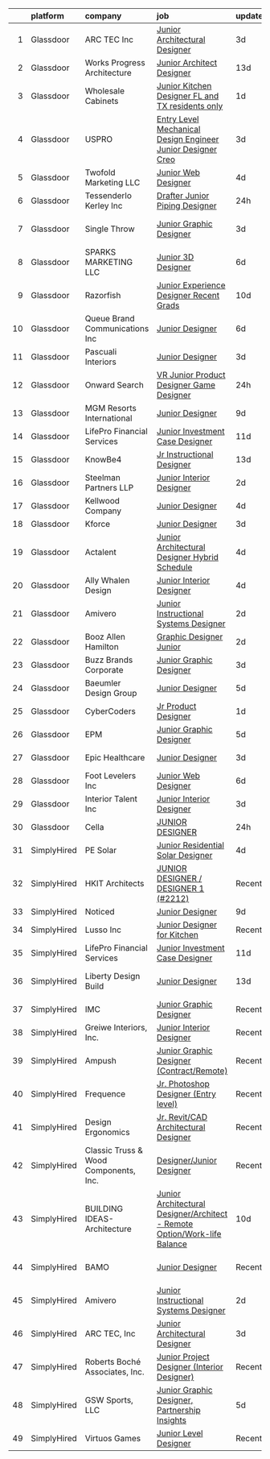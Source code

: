 

|    | platform    | company                               | job                                                                                                                                                                                                                                                                                                                                                                                                                                                                                                                                                                                                                                                                                                                                                                                                                                                                                                                                                                                                                                                                                                                                                                                                                                                                                                                                                                                                                                            | update_time   | location           |
|---:|:------------|:--------------------------------------|:-----------------------------------------------------------------------------------------------------------------------------------------------------------------------------------------------------------------------------------------------------------------------------------------------------------------------------------------------------------------------------------------------------------------------------------------------------------------------------------------------------------------------------------------------------------------------------------------------------------------------------------------------------------------------------------------------------------------------------------------------------------------------------------------------------------------------------------------------------------------------------------------------------------------------------------------------------------------------------------------------------------------------------------------------------------------------------------------------------------------------------------------------------------------------------------------------------------------------------------------------------------------------------------------------------------------------------------------------------------------------------------------------------------------------------------------------|:--------------|:-------------------|
|  1 | Glassdoor   | ARC TEC  Inc                          | [Junior Architectural Designer](https://www.glassdoor.com/partner/jobListing.htm?pos=101&ao=1110586&s=58&guid=00000182e874e313b2da3664855bbdb8&src=GD_JOB_AD&t=SR&vt=w&ea=1&cs=1_1918c409&cb=1661757350992&jobListingId=1008094250347&cpc=88BA482E144BE5C8&jrtk=3-0-1gbk79oplkbmu801-1gbk79oq6i9j3800-057b9ef726cdf355--6NYlbfkN0ATuzukLZvOA7Cxi5gGVTPK8s05ijijAIGQnHXs5Od0Xxlz_9ucv3NNMmMCiVCRnamLwynqCI_gH0TeJNJ8dPDCE9JBqDAqH1bTDht-y13r2k6KK0hLrrYz-6H1kzOAYAPZ2LpBMGePNcYe-OxGoZbJ3nZcV01QIzIJzMuse7ZZpjxaUZXBATd76pcjJNWgO1vSDt8ueIeB0Iv0WlEqgbFR2T-cmTKGaQyHt-FPMmL0rC4qRJZr1ONwEScMdGJkyof4csaqDf7mQQUWgV9Aq7TCb89QtpEMS3jBw3jNRODbZVQSupxCAhC1RAEZ33EEb4FnhUjO-0HLwT1hS78Eiw5mBGlZQMiBA_Oq5Y5I747v35wAmKvu6TxPyFMDlp-z59IRhcOkGz6K8yKHSxY_tnNWl3I8wmAhcPVR_MsQpg6yqJBidCST6rwTFXIpGCR2Fs0GRwvuS1yvsdn4z2bLUNnJsZPXxRNlGHYZGNnQSPD1-I87KTIQCB5jOdizekumGZhfCrZkvqaLTw%3D%3D)                                                                                                                                                                                                                                                                                                                                                                                                                                                                                                                                                           | 3d            | San Jose, CA       |
|  2 | Glassdoor   | Works Progress Architecture           | [Junior Architect   Designer](https://www.glassdoor.com/partner/jobListing.htm?pos=103&ao=1110586&s=58&guid=00000182e874e313b2da3664855bbdb8&src=GD_JOB_AD&t=SR&vt=w&ea=1&cs=1_89c541f4&cb=1661757350993&jobListingId=1008072185709&cpc=009A9C8147DF705D&jrtk=3-0-1gbk79oplkbmu801-1gbk79oq6i9j3800-c0f33e552adef1e8--6NYlbfkN0DdNONLqhA8z6QrX6vw37qu8cGScUjPKwqVQr3YAsb4-5m6SkYfcfunnDSGk2g6ZtDGkl0m_CZhvF9FGgqK_IbPKQ90p7cZj25-9y-0Ir2WBluJFxUVN74wQiykRl5-sBfkpSLzU6ltACh1Cx9PRN8iv0B0hWJMyVs0qfyKM6L0nhVbL8zZyuhMBaQX08eeLcFpfHqZmvB-SAf9Tws3PEYufc0IQqejCT4CV3gaYAM_I5sqjGv7EXnUEbdUuEY6DbcACUpD1_bB4_Z6vv-WRtIgdRJ8LgUBC1IjgYHeRPjusy6ppWviVteHz3U5QS8Cl-bnHiDBTThieBUDbCxY1XFKIbEM6G0oNDzxvNWtXAc7Ppw3Qs5zTHCoSy8PZNV6AB9bwEU0B7SsE0C8X1E2R5KL2keAYoCLpj2_wCwWWTie2OWm-CtWGX1qV4nsxjxTk8fFtrjlx1rv8ridJbUAwjKX2cWPKY3YG-LRlbet4_hjxtIYDCqre4GIWUhWeG9MO6Y6e_zUwQc2aQ%3D%3D)                                                                                                                                                                                                                                                                                                                                                                                                                                                                                                                                                             | 13d           | Los Angeles, CA    |
|  3 | Glassdoor   | Wholesale Cabinets                    | [Junior Kitchen Designer   FL and TX residents only](https://www.glassdoor.com/partner/jobListing.htm?pos=108&ao=1110586&s=58&guid=00000182e874e313b2da3664855bbdb8&src=GD_JOB_AD&t=SR&vt=w&ea=1&cs=1_69ffe54d&cb=1661757350993&jobListingId=1008098268193&cpc=2C031D2D3FF29DE7&jrtk=3-0-1gbk79oplkbmu801-1gbk79oq6i9j3800-f3fd95e2d0fa8d1c--6NYlbfkN0BlfbrJSa3PHbvhjyyeFfDNoZtTpcLzI_2-SDNU7B3WsGWIYDmyktT4bk3iCG4V_I4NSMt6RktoGBD42Vee2kHPTUwIdLEBkku222GgmCSbmWZsv0P5GArL2zHJynDTdLcdeNouMZgwEqPNoplWHHLppId7MgI_Mft5OHOXfBW-BWToCueP3bzQ6BGomKlampQCUhfSe2abeDgri-O85g_xdhAneZpiFykDenwAN56NqCaYsKD7aGt4210mBIfsiqDTr2oiRYyIxFuzOq7TNewQTACKMDq0ruxo8WoqrY846cgcT8VZD_DWLLDaCTmdSzogo_6zYX9s9RSxubQ-cGWeoX3-aF4kcajoOZGrquwDCBT1yEG7MCltFP7EnCz6wLOWsSMjt7QyuKLGg1DSAeRijbKzEy8_Gp-J4jPee53_ve40u2KIG-sxLWwMbY4W5DE5M_P4OFjIMxTKKmCe_zqeNSdBJ3lgGLLvuWnCrjG_GkOAnaSn44WN3UuFOKyKt2UmYOQVj5U_Kg%3D%3D)                                                                                                                                                                                                                                                                                                                                                                                                                                                                                                                                      | 1d            | Remote             |
|  4 | Glassdoor   | USPRO                                 | [Entry Level Mechanical Design Engineer Junior Designer  Creo ](https://www.glassdoor.com/partner/jobListing.htm?pos=116&ao=1110586&s=58&guid=00000182e874e313b2da3664855bbdb8&src=GD_JOB_AD&t=SR&vt=w&ea=1&cs=1_0a18b81f&cb=1661757350994&jobListingId=1008094854998&cpc=723ADC3DFE402989&jrtk=3-0-1gbk79oplkbmu801-1gbk79oq6i9j3800-8309132feb7f28b4--6NYlbfkN0BRn4zFEnrE7Hgq_DYkZ6ukOxkKFK2hKx5vcgIJkJGtHqn-_lZAUF8xZLvQ0FswlpgDBcr4pAeceV8rQtFTdXx3FoslhKpkhqQdailWpiYSOWTn76GFyo9UJtDI1Ncu4n-timKgx-_3nKHfw-FKMvw0kY1gN_xKWMjABPrvyOKpKZfVVYuXbbJF6cqh0NLcqengF8IQfgjzVaM-0wsEQTAxcG9Up69o85qypgYynMWYKMfVXEH-CZ9PS_dFBfpX9EVbt4Y6suFHm8WbWrg-ZUsZY2WehxNc83xfVrvaY17STP5RZaZRZW0I9xE79rkjm_8zaSNmp_KOzZNV_yUy1CByEki9EY5F-cSCq3kcAUtMBAav-LlN-OZ9ZUTrAQ6WtN9HX7Z9m9ZyYLKvXFPrSlrXGpjy6LTQpfqxcQ2tuf9dES-vQv3t1rQ_9a9OUbEfa7yDP4s7j-ZyElOXpJ4y7qvuqROo6JIOReARIQq2AXrqjB2FLE8Ni9opj5YWPh8qIUY%3D)                                                                                                                                                                                                                                                                                                                                                                                                                                                                                                                                         | 3d            | South Windsor, CT  |
|  5 | Glassdoor   | Twofold Marketing  LLC                | [Junior Web Designer](https://www.glassdoor.com/partner/jobListing.htm?pos=102&ao=1110586&s=58&guid=00000182e874e313b2da3664855bbdb8&src=GD_JOB_AD&t=SR&vt=w&ea=1&cs=1_aaa41ed1&cb=1661757350992&jobListingId=1008091753458&cpc=3794EC2BC9A3BB0B&jrtk=3-0-1gbk79oplkbmu801-1gbk79oq6i9j3800-58422760c46ceeb9--6NYlbfkN0DfhRLDY5E7BVY3xhBTAobuSaZ3WR2SqAJ-w4NHeQGDZ5tebBT8WaHsZR7Kr4uIKxxZERu5f8iMCNOo5Yj8IPIApAfwkj7Sn0Eh75zsWredJFI4ngyNuQOqWQS3pNHu2vFsqiOZahwQ_rLZmxTfgg25m-YwmVNkaBBuHFVVeKiRin7onCKCRElssBaD4iqC8D9LlArQGJgObStd25KijuLG3d5sZw5djofuLjDsk53ZrcGfcoylZIubjWk1qS_-jg3UZO02PR5ZaZoZmLCYJvWeoX9zEKhxN7VtPjksBRdK_Cddv-8IwpD3OZFg3sqftRg805thOtGaWGFUHd9vjf-WKo3gaJ3yyF-xSL4HvRHTdPlGNX5ovjgEV9rGx54RMT7DIWL-dqFXAIi9xSip-PPkgiYBFA0BOTM_AU_YZGO-7HlNcEPJUi2v2Hn_y4UxrrPYsSBnfmRlRbfr77cj9Pu3gc1EJKK7eiOFPNPCMmmyScYMywzQF4kf0484Gtay0Ic%3D)                                                                                                                                                                                                                                                                                                                                                                                                                                                                                                                                                                                   | 4d            | Villa Rica, GA     |
|  6 | Glassdoor   | Tessenderlo Kerley  Inc               | [Drafter Junior Piping Designer](https://www.glassdoor.com/partner/jobListing.htm?pos=126&ao=1136043&s=58&guid=00000182e874e313b2da3664855bbdb8&src=GD_JOB_AD&t=SR&vt=w&cs=1_117bc9aa&cb=1661757350995&jobListingId=1008100203269&jrtk=3-0-1gbk79oplkbmu801-1gbk79oq6i9j3800-88eb89a162c44c27-)                                                                                                                                                                                                                                                                                                                                                                                                                                                                                                                                                                                                                                                                                                                                                                                                                                                                                                                                                                                                                                                                                                                                                | 24h           | Phoenix, AZ        |
|  7 | Glassdoor   | Single Throw                          | [Junior Graphic Designer](https://www.glassdoor.com/partner/jobListing.htm?pos=112&ao=1110586&s=58&guid=00000182e874e313b2da3664855bbdb8&src=GD_JOB_AD&t=SR&vt=w&ea=1&cs=1_26693fdf&cb=1661757350994&jobListingId=1008093906514&cpc=01657B10174A43CF&jrtk=3-0-1gbk79oplkbmu801-1gbk79oq6i9j3800-f1e6843086cf684c--6NYlbfkN0AtR68e5gWpPxoovZgA7Udo-dcymoK0NpHFMpIgh7LYz2C1XxeLzcPjsk7UA9wIg3Bv6JPGnUWupLVEP_GNWpfB0grC1q4D1TLyKBQCh56e5gE8lcT68q2yEjIiZxRa0lI9tKQ9_RuaMoUbr-yvXJFevFSXzzb75qbXcB9GRVNCKcdMPm1VnIqSABOLmevdCLshf36_ENR5PcXJEYlItCYKzCTJ6Gbr-nFCUU-NQ9CaEhS3O34EmY4QSJ87Ihl0QsZjUBJDLY-uHfuy8Jq6Ij9u7inP5WI2dZYBOWZrTbp3a_ZTIyh5p0_0YNDeAgBGmdd847hqFeEbFt3BxO78LlUUBUEqwQZ1N9vmLgDm5LbOH6tyeb5ZKhPuWItL1E-96M5YhsexrWvD1Bav_yc8z5o2OEg-FNK1Fx_4d_WrzhpcT0Sv_Pb_-JsyOrSODxWjUpZIqsJiuyoB5FOUEg6E6vkzzctUxgmXhpi2V8d55TBnOQPiJzU_RotwFqZ0KA2d1bk%3D)                                                                                                                                                                                                                                                                                                                                                                                                                                                                                                                                                                               | 3d            | Wall Township, NJ  |
|  8 | Glassdoor   | SPARKS MARKETING LLC                  | [Junior 3D Designer](https://www.glassdoor.com/partner/jobListing.htm?pos=125&ao=1136043&s=58&guid=00000182e874e313b2da3664855bbdb8&src=GD_JOB_AD&t=SR&vt=w&ea=1&cs=1_1dbb6c68&cb=1661757350995&jobListingId=1008086782421&jrtk=3-0-1gbk79oplkbmu801-1gbk79oq6i9j3800-d7934ef3942feb8e-)                                                                                                                                                                                                                                                                                                                                                                                                                                                                                                                                                                                                                                                                                                                                                                                                                                                                                                                                                                                                                                                                                                                                                       | 6d            | Los Angeles, CA    |
|  9 | Glassdoor   | Razorfish                             | [Junior Experience Designer    Recent Grads  ](https://www.glassdoor.com/partner/jobListing.htm?pos=128&ao=1136043&s=58&guid=00000182e874e313b2da3664855bbdb8&src=GD_JOB_AD&t=SR&vt=w&ea=1&cs=1_eecb2aa9&cb=1661757350995&jobListingId=1008080080681&jrtk=3-0-1gbk79oplkbmu801-1gbk79oq6i9j3800-d1bcc6dbb406b8eb-)                                                                                                                                                                                                                                                                                                                                                                                                                                                                                                                                                                                                                                                                                                                                                                                                                                                                                                                                                                                                                                                                                                                             | 10d           | New York, NY       |
| 10 | Glassdoor   | Queue Brand Communications Inc        | [Junior Designer](https://www.glassdoor.com/partner/jobListing.htm?pos=109&ao=1110586&s=58&guid=00000182e874e313b2da3664855bbdb8&src=GD_JOB_AD&t=SR&vt=w&ea=1&cs=1_52dd5d4a&cb=1661757350994&jobListingId=1008085805538&cpc=61B26E8FEFFA679F&jrtk=3-0-1gbk79oplkbmu801-1gbk79oq6i9j3800-67ac1d03eb912890--6NYlbfkN0DLWr0FuvwmpNY589ecXM0wpB-l41nBtAe9mv-PvJGiqVoeB48sRuu9MbDLtxU1qQip8rEB7tFYaCOqFGO25S3gAMFjOb9fLtFM1pemwqDDHPhIxOinFwbTrVuDYkfpdgNqqUDgFqsMOBtfCELcTRWyHVhCXYoSwT9n6M0xgRM2da0Qcer4g2n-5zwA1lJkqKRbQfqq_azGNsthRJ9ZASm5i_TXccjFluzX-nAfKIvhWJUs1FE4w_u2x-ZbwU-bZ6cwan05z3NC-HSIgKooZxK_kw9up6spKh9MdHlcSFtost3S4x9Pdua6M3XNZKP6WYXJYN6SUlvKeW_xsyXnlM8BQrrWskilon_9BnFhjcNV7fL4dL4GOruHQl7S-tpdxDLL_62FyMG18Rl4mfSaGEplrLtzBk4JIr-20JF-VgjL6dq1m4k87CZuBeTyAuobPY622ujPNkmxa1bzfqnG0nhmzK94bDHl2D2SO0OHIvLKrKnoOx6ob1dOchOEdpF4TwQ5I7pvwYjHoA%3D%3D)                                                                                                                                                                                                                                                                                                                                                                                                                                                                                                                                                                         | 6d            | Chicago, IL        |
| 11 | Glassdoor   | Pascuali Interiors                    | [Junior Designer](https://www.glassdoor.com/partner/jobListing.htm?pos=105&ao=1110586&s=58&guid=00000182e874e313b2da3664855bbdb8&src=GD_JOB_AD&t=SR&vt=w&ea=1&cs=1_012a2a51&cb=1661757350993&jobListingId=1008093751792&cpc=BCC169F53084E245&jrtk=3-0-1gbk79oplkbmu801-1gbk79oq6i9j3800-0b1b030b10c0aa56--6NYlbfkN0DzaDHVbxJ-LJZej0v9fk4K-FwNocoxjQ_zxp68kPBvcnDJ4c9ythlAMIilsGNi5wwn-LoRb4UEfgtGq3ZvB1Zg0pITTFyGPhriIrC2o3U87FUzBwYA0ldSfmyJzui37aymF4LjivGdvfu__L_3KTm697mo-ROHiiibsTSMDP02PNUNbTpvO5_or2O_806KvRsaimr9Rv--ATOEvAnscGbtfUWcCn7WLwhwv_ABGXoTNwbCR2bawzEoHFS8dmQHBrZltiblVVXdOb5udCvJMujMOz-5NStdEkDnxoHXV1UQqzUIZrxX75fcjAcdbRr2z_J0PbOIpEMKueh3ms1qSUKu5Q1Yw-LB1hPg6eLz7CV9wF9iVCc2V3mALZMvWRAKN1oT9JZM2IS0KiyciT4UprgL6-UgKjOW4rpLAYB9ZBTURJGTkJGMOC-tG8j4jgpdxhcAZK2hNOC49padT6gDxPFccjR08tswZhmaA1Co84rrKo35NYK9eKlYJIyD_aHUg_o%3D)                                                                                                                                                                                                                                                                                                                                                                                                                                                                                                                                                                                       | 3d            | Boca Raton, FL     |
| 12 | Glassdoor   | Onward Search                         | [VR Junior Product Designer   Game Designer](https://www.glassdoor.com/partner/jobListing.htm?pos=114&ao=1110586&s=58&guid=00000182e874e313b2da3664855bbdb8&src=GD_JOB_AD&t=SR&vt=w&cs=1_fd29a546&cb=1661757350994&jobListingId=1008099053226&cpc=723ADC3DFE402989&jrtk=3-0-1gbk79oplkbmu801-1gbk79oq6i9j3800-07bbdb308ea4cc37--6NYlbfkN0B7YoEZZ2QAGDyEGGmBPAUWSHc1Mt3sMCn9FehKcWA3w0f8WX1n9N967XqX1pCIHHLFdmzbhUsIqV71s7ELi4968vvXF1tNBLroB6uxZKxOmwhjWdxb5OGPft9Hp_QzX1Za0pDBa7zXeAU8-B_2iBrng0C8MzgiMDMQd45vBq0TCqtUtxuw3Dszn4mlevINghW9oJjj3PrA0i-sRVYcWmZMK6NmZvwy_ymPdlmjNb3ZpngU93S5yWQn-bkL8Q0Qzj2TSESnQ_IvHDMK4EXfqBgV1wsnn8DtANKz6EDQbhaCHjOy335XNCNlFht4XrQdz43SRTjr93p0Pv8Hnzah-F8oGoVO9KafTiy6Ozm1s-RI2sT6KfUJFDLMmQ10wdMHUG791jlH7uwbmW7ZpbWWWJD2aD8Zo_jJn7Rm3_gcU4PGfVpjQeDMsnO7pD1pK0ZsDGJowRhi7T9ZXqjPDabeU1A_ASMrTNRKijgJv3zJdnsAcntaYM6MaoEfoVoXybhXoGs5uzNBeAp2Zt-To6Y4mL0ud0JxX93BwvueJJnksGS-nLZ8rNknZAuBQGBj2FOUY5vcOUY7qXL6YA-Q-9RcHCsqs9oP5yaQ_z1Jn7_4oX8fcytz40QKJEpuLFZtPp_pAqUnuzi6iqsflM7_I7AL8R0y8UoDOBBIuP_3T8-mTL64aNQ88nhtgiIkIt0u6OdldoVOPn_cwHI4BdfemI-g3SfRBXz-IVnmiKwfq_FOG0_rkLweL4ne8IaNdSSp9h73-MTHyAWO1bAfxsmpm6u6OyaoGZkUBku_uO3ZLkytmGChqDltFlYpQsssSUGpiYWBDFbtblQOy2qz29bnf4lEu4TqypGpcuSftC6qrltWm8c11I96H17NqIYUys0atj8_4P1RdbEwig5Jow-uLgncOZkynzz57205RURQ1EuSEH_Rbtr4dCSjz57JdgzsEiKsznBXWmsjEeGntxEZ6gO_AhtvWtu2C8VLesxXHEtJcysNQ2oAnG65w1MlwI1crqYufQpRHl8fpsZFTAr_L5oYWZl30FG8u1hYG5A%3D) | 24h           | Seattle, WA        |
| 13 | Glassdoor   | MGM Resorts International             | [Junior Designer](https://www.glassdoor.com/partner/jobListing.htm?pos=127&ao=1136043&s=58&guid=00000182e874e313b2da3664855bbdb8&src=GD_JOB_AD&t=SR&vt=w&cs=1_5d07f83c&cb=1661757350995&jobListingId=1008081888180&jrtk=3-0-1gbk79oplkbmu801-1gbk79oq6i9j3800-b41a2001a0a33c09-)                                                                                                                                                                                                                                                                                                                                                                                                                                                                                                                                                                                                                                                                                                                                                                                                                                                                                                                                                                                                                                                                                                                                                               | 9d            | Nevada             |
| 14 | Glassdoor   | LifePro Financial Services            | [Junior Investment Case Designer](https://www.glassdoor.com/partner/jobListing.htm?pos=106&ao=1110586&s=58&guid=00000182e874e313b2da3664855bbdb8&src=GD_JOB_AD&t=SR&vt=w&ea=1&cs=1_d60c4692&cb=1661757350993&jobListingId=1008076685751&cpc=B576E40E3A51D23B&jrtk=3-0-1gbk79oplkbmu801-1gbk79oq6i9j3800-727924652b8fd072--6NYlbfkN0Dx3r3E47sSe5bB3PIy1uzBZvlB7xy2NhfhZMlxQTsxrB8uLyVvmRNwPFYWTBk5FF4WHpjSI-NS59NfzYTDH3ELqzy0YBYVITRUNzKTFbHION4ITYKG9rBmi_5My5BAlMFmVsFVG6HhY3-dQPDDge115hsRmcuXBqmcB7o5MCtFRikzv6LELP-ChSq3VddlmTh-mZe2tmDYz4NJXNDILEcefjdtUbh0b0nIKg9OMvGq098fNYfDtFXHJhOx1bLxMGNxjwOk9vjXWa_N5ac_yXRW7iPyiqhWU8RWfQkvgJLkG31AJySoTD5EqDpVXYQE6SNFtCItkTkWN_QHCPQ4pn1wzVu6sjJX6Lj1R7SeIGX-6lTBJNdBjiagPpvWQ7DFuw_jZvGgEk2zEAa5d3vplT1RHDCjX7iRq5F-5DXjNiG3F6L6nT4g3e0-Mmkc277lUjFBuxhvsr0y9y9XgWjaQJrvr3qQxktdwpcwnxNCXXD9LaKeMkuOKnsZPgmThvW1iypdJ2ALKdV5DSEB5vlmiwn8)                                                                                                                                                                                                                                                                                                                                                                                                                                                                                                                                                     | 11d           | San Diego, CA      |
| 15 | Glassdoor   | KnowBe4                               | [Jr  Instructional Designer](https://www.glassdoor.com/partner/jobListing.htm?pos=113&ao=1110586&s=58&guid=00000182e874e313b2da3664855bbdb8&src=GD_JOB_AD&t=SR&vt=w&ea=1&cs=1_c785a276&cb=1661757350994&jobListingId=1008072445544&cpc=59DEFF8D475298C3&jrtk=3-0-1gbk79oplkbmu801-1gbk79oq6i9j3800-59aa386d6322adbe--6NYlbfkN0DPm4I9MkjdSzUG1vEgTYKRuBE79tMlMfbBb6LmnntQVqNNuK1HfVJ15WGBZyO7Ev4oqnGVz0T2DMkvcaEykUpvuE5lqZyi8Z7oROsxNYxgpW_GC_gfVEyUGsXiPXpQuwNtqMAkY98adxR3TfG83M3Jf6h8GxwR5FCpn7_vVHf5jUtYBcPMsi6QBbyiZ1cufQ11rZNpKSrHdK_e-6JjU3xkPbrkfx9AutFrL-1dGT142dt6Vex-JP_f2iGx4LTHobyqWektMJ561XA1O8cRuO4dok4xQwZUgEdExeqO77JNVIIZ5tRR1x9FodTVXMxzIBgPYdhqdYH7ijM-LpMECQWAkOOUDI1s8yqJdLvRAOZI2VpI_DS7JjSyIPw7LCLuZVVG25kWBDFP9hbyAPW53wrUZIRQxlRDHbWkvbz7NFh16Rqd_sFnGlZLxYzGZY-LpiX9GoluwGqUIQ%3D%3D)                                                                                                                                                                                                                                                                                                                                                                                                                                                                                                                                                                                                                              | 13d           | Clearwater, FL     |
| 16 | Glassdoor   | Steelman Partners LLP                 | [Junior Interior Designer](https://www.glassdoor.com/partner/jobListing.htm?pos=120&ao=1110586&s=58&guid=00000182e874e313b2da3664855bbdb8&src=GD_JOB_AD&t=SR&vt=w&ea=1&cs=1_79155776&cb=1661757350995&jobListingId=1008097599182&cpc=47CFDC01B3F81FAC&jrtk=3-0-1gbk79oplkbmu801-1gbk79oq6i9j3800-81c048e17e95917c--6NYlbfkN0D0ff9e8Lfwlpl5zGbQmpn59AL71QmFd7VKOAnfyjZzp5sdngV8WPgYe0dov1m7Y2n6ENyDObNOwhKNfd7rXcdpfbE9GTdDpdt64x2Ho9CCkPzyOazyksdAeYNecdw0O4tv9S8ZJzhg9Oeq2Km-oDKFHaWUBhv6seCCv4hQQyLKrkjd2qPautQyWMEU5htKYdnY_B2a_IMXGXzj6TqLh51W7z_5X6zUFTZlyuqFMaHIaltWYgvlT2xQaRy9sALXYRnX45B5bCHTCX7grbkMHPCyWISY9Tv5BZzkEMRQlCWZ2AWI3GUb1tduOUu__VAqpBKIkV77oW7QNIkrsHrzogeRqwQT6xTF2jbqebkDoGEDBgNHTblStP7tFFt_wVJ1wsZdhDFKSujOEl86JJaP68ufxyY0awoUnNLX-6SCcH6LwWCAFmcT5QhdHTVJoxkKgf63coiGSDtsh6wL-7_STcvnRJaEcScD_67XHqosEZzHOg%3D%3D)                                                                                                                                                                                                                                                                                                                                                                                                                                                                                                                                                                                                | 2d            | Las Vegas, NV      |
| 17 | Glassdoor   | Kellwood Company                      | [Junior Designer](https://www.glassdoor.com/partner/jobListing.htm?pos=129&ao=1136043&s=58&guid=00000182e874e313b2da3664855bbdb8&src=GD_JOB_AD&t=SR&vt=w&ea=1&cs=1_46e65de4&cb=1661757350995&jobListingId=1008091652609&jrtk=3-0-1gbk79oplkbmu801-1gbk79oq6i9j3800-99d4ab55030d7825-)                                                                                                                                                                                                                                                                                                                                                                                                                                                                                                                                                                                                                                                                                                                                                                                                                                                                                                                                                                                                                                                                                                                                                          | 4d            | La Puente, CA      |
| 18 | Glassdoor   | Kforce                                | [Junior Designer](https://www.glassdoor.com/partner/jobListing.htm?pos=115&ao=1110586&s=58&guid=00000182e874e313b2da3664855bbdb8&src=GD_JOB_AD&t=SR&vt=w&cs=1_bfde6453&cb=1661757350994&jobListingId=1008094267894&cpc=8795CF9063CD573D&jrtk=3-0-1gbk79oplkbmu801-1gbk79oq6i9j3800-817b2b742e64e586--6NYlbfkN0C5IatSLh_Ak1q39eQQoPIxD737RW9NeiYGvIRXkrLjEBkC4LI6KweFWWPiS1PvvlxUGdptNRpw1mKcG6uwONvCySWnoOePvZjv-5UDHtES02hrrnV6BclfjQyml_vWbILDvjFYcbpWqzkbxJHd24OcR_-727oMjFKmKdl_pqhcqSuWcJNuf0gwHVrYsMH4HSf8tRmes4YPd_ygs1g3qZTztBNIwTOxF3D-43hswTeoWONiNsqL6Qq8E8P9mKY5ey_ktnhxFTIJsj3EZWkf0cGo6gi4uJauCxTD7zUH2X5-T2GxoHnPtk7vgVtqiHFihXomqriohwu9UXSbQSOv59yLKPTiJHHhxwxYl2ywUPdpkZLsqn8AgDxDD2_DsKJpMp8CxFSnBIw_jqHWqZJLErKwyBiit1xELJ-TmM34R3e8HBUiddm4Ulp3WOXJeEVoLEzVmFnHvTT32bl0-o7aiTnR2GHptc6TUJ55szWQgcFbxmTkD32cfZEUMUDnUL3ii8xc8qZ5x-KLyOQ-3gYKhyBe3-5uKDUawIDcSGk7DpJ5dx8IbI_7xZzoejD5iUmH9-UV2m7GQynne2HfKY6EToN6fG_-1H8lwlY%3D)                                                                                                                                                                                                                                                                                                                                                                                                                                                                                            | 3d            | Draper, UT         |
| 19 | Glassdoor   | Actalent                              | [Junior Architectural Designer Hybrid Schedule](https://www.glassdoor.com/partner/jobListing.htm?pos=117&ao=1110586&s=58&guid=00000182e874e313b2da3664855bbdb8&src=GD_JOB_AD&t=SR&vt=w&ea=1&cs=1_4846c2a7&cb=1661757350995&jobListingId=1008092199805&cpc=FB7E4A1762AE5BEC&jrtk=3-0-1gbk79oplkbmu801-1gbk79oq6i9j3800-c7e533ec618061a2--6NYlbfkN0ChYVx_I3yfZ_JDY3EFoivtqvi_stwnZ_kRt8Dowt_l_d1ydueao4NE-oUleRJ4yhivP1bJ6X-_hrFfDij23G6Kedu6bYS259fpWRSOD8Heq0NTpia_9G8wL2KQyWrCEZPjgnzh2IQ_s8OR6LN4GNp_DdqEm65YDcOj4B2LnFFO5IVANQi4uESTSSDiduCjLXXeNmOEKdwUka8ubRyYYsxVbpbZGmQO8p8APoauGUKe2wuTbcRyOzFq_Myhmwyo8Q1Tbilv-D4Do9ejg4lqwtc02wm8cXGLzm05h2MeIwGxnRYjNptGzlegoUJlNLUF99tS3ODsvc7bm1XXOeISDZLtcMEKRsdLzwZJcMXf9HLKmQHxebrB8MpoVS5-Q0xZ6XRSAq4qwKGCBVv_wRkvw58zPdENnW0U1LO7T_t-GwjbkYpwX01_l8Tb4ttz2hotDkgJjBaMKUndKbluH3pZQ4kKAOB2SwlU-SV-CkmCwanM9rM_lSp1G1u5I4LBvOijLpn6N-xK_FdV0T8AePNoFzRpRz6EL8MLTWcVKvFOQvUQPi_3unMAvb6D6_Woh1VYzzZW5I-JGOyzQTdK6ysEHFBCmbekDIZq3_8oLDkhDR9k7pZHgPWlXEz8Cus1BSGlaMK4Bq4Pl-AzXDRz63oXA3XCMVBKvYpVFGaxlYd71cSeM_qy7PyTjDwKbxK8cPKw9gSxxueYM86x0tKjMcaZi9iss8VAGc1vSjoM13vA7lv846gpab37srqw_-rEt-nOH9kT8sFotdSGt1jcKNmPCIMz-esixVCmGY8L0S-mx_OAK9EFZ-uTiygDIpBIpsgusMDZ_ivEEJkUufnOqK4PAdaPdzEzu6DFSiHt1XwAfjUX8o1Hc_qLfAAQheyLi8OiQntDRUwHnT7saIbIpj1exz_6coUZ2FVvC1x3C_WnGPx_d6jXXvdHS87X-KjkldmawrDxM3KyHs1Pb9OtTna7Lqmlek4u9g_tdjs%3D)                                                         | 4d            | Seattle, WA        |
| 20 | Glassdoor   | Ally Whalen Design                    | [Junior Interior Designer](https://www.glassdoor.com/partner/jobListing.htm?pos=104&ao=1110586&s=58&guid=00000182e874e313b2da3664855bbdb8&src=GD_JOB_AD&t=SR&vt=w&ea=1&cs=1_c9355fdd&cb=1661757350993&jobListingId=1008091566414&cpc=18E4F2D8CCA3E56E&jrtk=3-0-1gbk79oplkbmu801-1gbk79oq6i9j3800-c8537156eb3c3700--6NYlbfkN0DAwgduWqBP7ymGN-lTADpinz2i-23XbRAyg5ywqS-MDcD2icDSBgQYI0iN8LA8SPRAG9aC84WMx3VDSBYTuDJPoPu2zxkHUo-8ASlY7u6ke2h44nhf4oBoo5yEnqKGyNBB-f8Xh3fZTnd8bAKW89qVI2jRjhbd7DMtPLaEONyrFkLMZOwiSpKGuSCTTVeMv7f5SO-ZKpxdXt3wxA7fZIuZTP_UybRlV9EWVoVMs4bFg-7IgxqKuDC5OIwAoya_ujD4DFDmtqEalgbHjUWCGRBjkuLa-DVqrvrQAbeGmz4glcsL_aJvy9F7U4NCoaIr2VjVwAqOHVYZgb7-m2Z3GepXkFgkyeH-4t2djr7rZChltufsqUSjyBineXl1IlREFe9TIFy8lLhlN7D0grYcJOHnO0tezeC1YWFvWmqt1yg2f3V_e28CBgiY67k2gGwWwLmpN4M0dgGHxpbFXI3kQLt4B9CKSvjVUkPGI-Xv1PyWmeJ5sLoY7vnZxDylWhgxOsb706KkTJ58kQ%3D%3D)                                                                                                                                                                                                                                                                                                                                                                                                                                                                                                                                                                | 4d            | Stuart, FL         |
| 21 | Glassdoor   | Amivero                               | [Junior Instructional Systems Designer](https://www.glassdoor.com/partner/jobListing.htm?pos=123&ao=1136043&s=58&guid=00000182e874e313b2da3664855bbdb8&src=GD_JOB_AD&t=SR&vt=w&cs=1_3e4af879&cb=1661757350995&jobListingId=1008097148932&jrtk=3-0-1gbk79oplkbmu801-1gbk79oq6i9j3800-aa9339aff9f4356e-)                                                                                                                                                                                                                                                                                                                                                                                                                                                                                                                                                                                                                                                                                                                                                                                                                                                                                                                                                                                                                                                                                                                                         | 2d            | Remote             |
| 22 | Glassdoor   | Booz Allen Hamilton                   | [Graphic Designer  Junior](https://www.glassdoor.com/partner/jobListing.htm?pos=110&ao=1110586&s=58&guid=00000182e874e313b2da3664855bbdb8&src=GD_JOB_AD&t=SR&vt=w&cs=1_c8b167d9&cb=1661757350993&jobListingId=1008097391964&cpc=9DC6E4D8324653EE&jrtk=3-0-1gbk79oplkbmu801-1gbk79oq6i9j3800-16c71574a40267a0--6NYlbfkN0CaLaeO0W0aSDE10oNno4SsRl14ssiVXEJb5QYZji-zahvEu0xfL2FT9xiGXFqxhLhb3twJM7PHom58qPOiMeUwXzwUjPVK2VMZYKnrUbm3nUU7kOgJDn45XnQE6Vdtd_dVAGYTGG7HNMAZTxuBvJi8s48BdWrqDGXeta_sCok6TnHAQm3H-iHXbqFhQRk9mhOzVDEq1ixCAy0v9b-6lYTb0IedqlCWh1-mLNHrIbzZF5aqxPTVGR-ezk2PiHmu_sHBsIcJ9JrYK8nnzX0sLu-gfCK0SqG2IZ6pf21mXB3YJdu_lD2z2zBSuf0n47QmiPIQnKQrOiMTvWHDP8dFPeJO7C2uBTe-1zZj0yHZOi4e4MBa_7Jm5wo6fYMv4kAnwM2-lyMkAz_wAvRgUl1yhaV-_BgwC5Xt3IOZaV1DwJseeWga4oqutTePHpYqfBip3AZz7aZ11yp0ua2PCP2SULshAhPi2QeNIsNIJoz3wYMSU5xQNyIOwwqyni-fVsoUhqSEGlWRwpUOgqYpAINiqIo2HoexFH-0HJEUqNbqW6ALylYMQMj8kCFrnL04OkWyggs%3D)                                                                                                                                                                                                                                                                                                                                                                                                                                                                                                                   | 2d            | Maxwell AFB, AL    |
| 23 | Glassdoor   | Buzz Brands   Corporate               | [Junior Graphic Designer](https://www.glassdoor.com/partner/jobListing.htm?pos=107&ao=1110586&s=58&guid=00000182e874e313b2da3664855bbdb8&src=GD_JOB_AD&t=SR&vt=w&ea=1&cs=1_ef617eda&cb=1661757350993&jobListingId=1008094204442&cpc=64DC0C913FDBAADD&jrtk=3-0-1gbk79oplkbmu801-1gbk79oq6i9j3800-0a0f9fa8c2363d6b--6NYlbfkN0CUB8C6Zrt72U8biIQQfEaXDH37uDeO0jB_BBUgr-W5pFObMWfTIkLOX_GHDHjmbLDpmZVyvHi2EhSoilYP40dneDIfMTXmlfxMs4xyN7IfcNVy9lX1HEMhXsL0OrJ1vo3dbBHmZLnnKHe4WZ1kq4msNRaeeMxnUn53HHqHvkAt9FmIumO95seQfUO3ps8KTzJjfoSBuGhRMYTBG6cTvAHg6TmkG82TcbxFWehWJNB8-sfyt6pf1m7tcjpEIWTDZRGN7q-_nhu9Q9_dwSqgNgiZXy2BOld6YvsAVmP_HfDNG-ElBwDexFKsu4SmH2VSCByXeT_LhbWOQXDqK1UcsAiqkifeOrkrijVvyc7FB7SA3MzBRIAnNw2-dprFnquelbgeMkoAuBbPfTgPBnNqUC-yOtoDXcMvtaWL10fRtPKKKTHwWiF1C2dYYnaZcF-UbYSk0u062yoHaNf2SiH-ryX61gONcxur9rPTpOPTY0YsU3a220sNPeX2)                                                                                                                                                                                                                                                                                                                                                                                                                                                                                                                                                                                             | 3d            | Virginia Beach, VA |
| 24 | Glassdoor   | Baeumler Design Group                 | [Junior Designer](https://www.glassdoor.com/partner/jobListing.htm?pos=122&ao=1136043&s=58&guid=00000182e874e313b2da3664855bbdb8&src=GD_JOB_AD&t=SR&vt=w&ea=1&cs=1_1b42be07&cb=1661757350995&jobListingId=1008088608566&jrtk=3-0-1gbk79oplkbmu801-1gbk79oq6i9j3800-59bc0db73f563f5d-)                                                                                                                                                                                                                                                                                                                                                                                                                                                                                                                                                                                                                                                                                                                                                                                                                                                                                                                                                                                                                                                                                                                                                          | 5d            | Palm Beach, FL     |
| 25 | Glassdoor   | CyberCoders                           | [Jr  Product Designer](https://www.glassdoor.com/partner/jobListing.htm?pos=119&ao=1110586&s=58&guid=00000182e874e313b2da3664855bbdb8&src=GD_JOB_AD&t=SR&vt=w&ea=1&cs=1_3c74c920&cb=1661757350995&jobListingId=1008098070933&cpc=8795CF9063CD573D&jrtk=3-0-1gbk79oplkbmu801-1gbk79oq6i9j3800-5b78a107b5bfb49a--6NYlbfkN0CpFJQzrgRR8WqXWK1qKKEqALWJw739KlKqr2H-MSI4eoBlI4EFrmor2FYZMP3muM1gBc7Ilupar-WtyxFi2VI824e4qgO5bfBS4eNkYYgsdkAzsUcWIrQfaUr1dugvAtGxuEt32MU-89HtCfJYrVmrKSOlgzEqPCW-oNZ3vKW1JprBseVGHj1fCDHORaNsWnAh0WfnInW0_CVN35zc03u3eKZnhyfqLa_5yjUZuYcLldw8isH4eW9awgiFQRChsY1L2o_f4YkAI-Z_QJprKfXM86i_zQ4iECzSwEvpItSM9Td3ycGqWGzRVHXF1eCENuhHpReLzbXo-zQrVI81URrOHdpmnRWL3e7An9akbedbdW6F7X8luhETYDtp9hM5gVyO8wO1KFjRWvRHqwR4Gx0xNjW8iuPXbEJmIW5s1Tle4Wx3SyaeZeSozuXY7kcv4CQj4ZDDb3e2uHtyqvO56kPpFS0MpglOl6AJPgLMF4F6Sc1am9J0JPtktdg8r38uOu5ACJwxtGKvcDZyNtkNylCKxucXrYlMyq0qN5QzONfRdltaprk7Ml4CnE01rp9Vh7vwnGABGxkabpKTzSIjiBixIPTfOgptpMpqgP9hINA4QvO3h5lPCgufPVtZ1UmGi7cJsBDygD9MUuadBPOlZ77efKUSJ2CFqKFKpFF7foIUwh6aif6Bb1i-Dc31J43kKxO_Xcj_Ok5HRKsqymFopm-7R1ENeddNV3ZgR2d1J3V2aAfz-yp577X5MnpTDkKeMfxTDHP8tD6nfNY7bM5aGLawUV92VkyGi0otIWJlcvGi7BY6CLrxQZB2PMfV_tiiC96KS1oY9ZAGCJiYWAAnuMxvRZtHW1LYBbuz_aPgZJ8BQuUwrwwVFfCwq4blV7F14NN9W3HoCnA5mKkRsWiKQ9xzOAx9mzUWXsiSOGbcqu6GJQsk4ll7cOhcpfcm9F0yIDr_JjS_b5fMK5QmIt0Axzym6AJeqOpiUeM%3D)                                                                                  | 1d            | Los Angeles, CA    |
| 26 | Glassdoor   | EPM                                   | [Junior Graphic Designer](https://www.glassdoor.com/partner/jobListing.htm?pos=124&ao=1136043&s=58&guid=00000182e874e313b2da3664855bbdb8&src=GD_JOB_AD&t=SR&vt=w&ea=1&cs=1_20132fbc&cb=1661757350995&jobListingId=1008089364294&jrtk=3-0-1gbk79oplkbmu801-1gbk79oq6i9j3800-ea28def4a1a6eb50-)                                                                                                                                                                                                                                                                                                                                                                                                                                                                                                                                                                                                                                                                                                                                                                                                                                                                                                                                                                                                                                                                                                                                                  | 5d            | Atlanta, GA        |
| 27 | Glassdoor   | Epic Healthcare                       | [Junior Designer](https://www.glassdoor.com/partner/jobListing.htm?pos=130&ao=1136043&s=58&guid=00000182e874e313b2da3664855bbdb8&src=GD_JOB_AD&t=SR&vt=w&ea=1&cs=1_1fa8780a&cb=1661757350995&jobListingId=1008094887276&jrtk=3-0-1gbk79oplkbmu801-1gbk79oq6i9j3800-3fa5b4e897a6d9e9-)                                                                                                                                                                                                                                                                                                                                                                                                                                                                                                                                                                                                                                                                                                                                                                                                                                                                                                                                                                                                                                                                                                                                                          | 3d            | Lakewood, NJ       |
| 28 | Glassdoor   | Foot Levelers Inc                     | [Junior Web Designer](https://www.glassdoor.com/partner/jobListing.htm?pos=111&ao=1110586&s=58&guid=00000182e874e313b2da3664855bbdb8&src=GD_JOB_AD&t=SR&vt=w&ea=1&cs=1_d66707c3&cb=1661757350994&jobListingId=1008086042066&cpc=01657B10174A43CF&jrtk=3-0-1gbk79oplkbmu801-1gbk79oq6i9j3800-982a891b7b0e3843--6NYlbfkN0AIkon2q1iM7WWajOw_YocZv0AglawGRnh4nbjyecUpCQ45HNTa46BmAOCm3IGaBywIxSNhK6P5_zNtmFfUB7Me4Dnrr3QkKNkLdDUfgppoI1F6c5CXFFUBw4ivuhlDWQphxFhbzJHAxkjeufHDJ1VRXOp_Rif_kxK1fLo5eUF1rkVo-gKXTDCIP2MdP3cu_iA6bGx5Iv_D8adoTXCn-b2pT7rKBxA9b5ryRPCGvwGCnHPGJ3FnMoyWrKqxEB86ChHrs3s33F0CqI7tfiSJmC0S69ChUtf-NK0dDJpKkURAzOf7Z_GZMJ7zFSoFMfCQlO_JBc_rQKIppKLCpZkkNRhrgF5s7aoikGz2EDFSBv2IV5TP4hOIgLVv48Nqur5_jL2DJmBDcmGSE0eqHywMNSYvc4pXJD5K0Fwosqfe9i8kZxArPqP4BznqwHxrhUEYz6upyY3P_DpW3neAqF1Nz3FI6yYOK42OWcA99aNTvYwTkkbaIkVy4CZfGclAm1mvjxffcrvU-oRaX59YOC6P5x8HuU95L6U8r48jOA26S3KVmRAzZ7QnN4hcfNMfB5Q6RQX82ckQH9p2ykstM60c83PfGV7L-OaUuoHSI4oUFK4QY_Ck480nLwuf)                                                                                                                                                                                                                                                                                                                                                                                                                                                                 | 6d            | Roanoke, VA        |
| 29 | Glassdoor   | Interior Talent  Inc                  | [Junior Interior Designer](https://www.glassdoor.com/partner/jobListing.htm?pos=118&ao=1110586&s=58&guid=00000182e874e313b2da3664855bbdb8&src=GD_JOB_AD&t=SR&vt=w&ea=1&cs=1_13eaa7fa&cb=1661757350995&jobListingId=1008093696882&cpc=1CBFC3E34E2A31FF&jrtk=3-0-1gbk79oplkbmu801-1gbk79oq6i9j3800-59443bd6d1daeb87--6NYlbfkN0BHO6Xna3q-OA42Vsaiw1ZeznZFfapgo8usajcmRKi3skOMo-kYHK_BA8RYVOp6Cz-wAL9beryq3uwVs92uFI_WrwQtbvjFPpwwvcebrHFGqkBQnB4NoZfETul85aV2HS6AbA1S5S9UcIJeYtXBGW2AHMDF1IQf0bYVyOqBwIx4QAg-Uee9Wb-_HE9ErkT6gJXp_ibMskr-dRd1WpYlWCLPfjBhuGu5Nv5FMXVskae9qaXTglXzFovnWxrLKAlPicGylmxolmlLVFQzfq8mD5asjbilgITk_GIa_G05fRkMLShp8niQf-UGouq_Pq8b0TLsNkhvOYKXHLjTSWfJaUksmXgSP6HN4x51dZGMaHOzGK8e5J3GCHyeK-ll-4J5mThfNfxatgjoOAGook6TezIVU7FaLkv1Ig8aY0In95FMMRNtfyy3lJix-4uXvIHfGp6As1Ind127qeCd3NOUxET9x-zTjTlMDOJILSVC-hVABvtaLMkHDHzdT_mi3mx0fgmi-lF68ytKcQ%3D%3D)                                                                                                                                                                                                                                                                                                                                                                                                                                                                                                                                                                | 3d            | New York, NY       |
| 30 | Glassdoor   | Cella                                 | [JUNIOR DESIGNER](https://www.glassdoor.com/partner/jobListing.htm?pos=121&ao=1136043&s=58&guid=00000182e874e313b2da3664855bbdb8&src=GD_JOB_AD&t=SR&vt=w&cs=1_e84651ff&cb=1661757350995&jobListingId=1008098907584&jrtk=3-0-1gbk79oplkbmu801-1gbk79oq6i9j3800-c9b7df005964ff44-)                                                                                                                                                                                                                                                                                                                                                                                                                                                                                                                                                                                                                                                                                                                                                                                                                                                                                                                                                                                                                                                                                                                                                               | 24h           | Philadelphia, PA   |
| 31 | SimplyHired | PE Solar                              | [Junior Residential Solar Designer](https://www.simplyhired.com/job/RMpf2U45nL1kwgsZWbsAfiF-KRSnd49ooaISOnX7mfMugHbd2RbNfg?q=junior+designer)                                                                                                                                                                                                                                                                                                                                                                                                                                                                                                                                                                                                                                                                                                                                                                                                                                                                                                                                                                                                                                                                                                                                                                                                                                                                                                  | 4d            | Tempe, AZ          |
| 32 | SimplyHired | HKIT Architects                       | [JUNIOR DESIGNER / DESIGNER 1 (#2212)](https://www.simplyhired.com/job/vk-SUa1ItIVWvgDLCciMNGKZGcgWnKhLZPOUvmxfX60FUVfekJDXsA?q=junior+designer)                                                                                                                                                                                                                                                                                                                                                                                                                                                                                                                                                                                                                                                                                                                                                                                                                                                                                                                                                                                                                                                                                                                                                                                                                                                                                               | Recently      | Oakland, CA        |
| 33 | SimplyHired | Noticed                               | [Junior Designer](https://www.simplyhired.com/job/hZ926VwX8WCkyunm0z6WkQWczIinOsqmPz8QgaD39NbD3ztdSSIh4g?q=junior+designer)                                                                                                                                                                                                                                                                                                                                                                                                                                                                                                                                                                                                                                                                                                                                                                                                                                                                                                                                                                                                                                                                                                                                                                                                                                                                                                                    | 9d            | Remote             |
| 34 | SimplyHired | Lusso Inc                             | [Junior Designer for Kitchen](https://www.simplyhired.com/job/9MqBBRr1RnHPsNJRV8CTYDaKoIulYtkM85JmJ6c02dMgHUx06_jJjA?q=junior+designer)                                                                                                                                                                                                                                                                                                                                                                                                                                                                                                                                                                                                                                                                                                                                                                                                                                                                                                                                                                                                                                                                                                                                                                                                                                                                                                        | Recently      | San Jose, CA       |
| 35 | SimplyHired | LifePro Financial Services            | [Junior Investment Case Designer](https://www.simplyhired.com/job/3NIW7fQYpMDwJ50LBDdj7JYlDHFDlXXZ7kvwZNZK4Vv__0ZJrlRt2A?q=junior+designer)                                                                                                                                                                                                                                                                                                                                                                                                                                                                                                                                                                                                                                                                                                                                                                                                                                                                                                                                                                                                                                                                                                                                                                                                                                                                                                    | 11d           | San Diego, CA      |
| 36 | SimplyHired | Liberty Design Build                  | [Junior Designer](https://www.simplyhired.com/job/3LP_njsfXRefnif2QWk7ytEBQ5VPg4Qh_bCMS0eqmvS5p2-xBBEt8A?q=junior+designer)                                                                                                                                                                                                                                                                                                                                                                                                                                                                                                                                                                                                                                                                                                                                                                                                                                                                                                                                                                                                                                                                                                                                                                                                                                                                                                                    | 13d           | Grand Junction, CO |
| 37 | SimplyHired | IMC                                   | [Junior Graphic Designer](https://www.simplyhired.com/job/q11ugwCq0r9_HNrj39reIR-RYMGNAajNfcJjDWikoU0_FpmVSAAEWA?q=junior+designer)                                                                                                                                                                                                                                                                                                                                                                                                                                                                                                                                                                                                                                                                                                                                                                                                                                                                                                                                                                                                                                                                                                                                                                                                                                                                                                            | Recently      | Remote             |
| 38 | SimplyHired | Greiwe Interiors, Inc.                | [Junior Interior Designer](https://www.simplyhired.com/job/UDsuRSypSKQfltzbasa3w0rMr4htIPVArX1GgzyIqbvP4ubBg7TK9g?q=junior+designer)                                                                                                                                                                                                                                                                                                                                                                                                                                                                                                                                                                                                                                                                                                                                                                                                                                                                                                                                                                                                                                                                                                                                                                                                                                                                                                           | Recently      | Cincinnati, OH     |
| 39 | SimplyHired | Ampush                                | [Junior Graphic Designer (Contract/Remote)](https://www.simplyhired.com/job/HHQlr66APecfdgc7dNHyMOeFW8Xvc_TnF2kK90-Zu1ZxoCFbt8fK1g?q=junior+designer)                                                                                                                                                                                                                                                                                                                                                                                                                                                                                                                                                                                                                                                                                                                                                                                                                                                                                                                                                                                                                                                                                                                                                                                                                                                                                          | Recently      | San Francisco, CA  |
| 40 | SimplyHired | Frequence                             | [Jr. Photoshop Designer (Entry level)](https://www.simplyhired.com/job/dk_2wWts5Sho9ibIYPoY7yDcDBCvZR4xtjSSYdJQghKdq9mlVvhh-w?q=junior+designer)                                                                                                                                                                                                                                                                                                                                                                                                                                                                                                                                                                                                                                                                                                                                                                                                                                                                                                                                                                                                                                                                                                                                                                                                                                                                                               | Recently      | Remote             |
| 41 | SimplyHired | Design Ergonomics                     | [Jr. Revit/CAD Architectural Designer](https://www.simplyhired.com/job/vALSwbc074iJ6CuqZVpoNo7oxSbm0chbGHQEoIWHTRW4m4zjbnB2iA?q=junior+designer)                                                                                                                                                                                                                                                                                                                                                                                                                                                                                                                                                                                                                                                                                                                                                                                                                                                                                                                                                                                                                                                                                                                                                                                                                                                                                               | Recently      | Fall River, MA     |
| 42 | SimplyHired | Classic Truss & Wood Components, Inc. | [Designer/Junior Designer](https://www.simplyhired.com/job/FGqsakCnujAqK9zJ0Rb0LjxcM6RXSGOEWIGiN4Zx0Ovay5aTpq7k7Q?q=junior+designer)                                                                                                                                                                                                                                                                                                                                                                                                                                                                                                                                                                                                                                                                                                                                                                                                                                                                                                                                                                                                                                                                                                                                                                                                                                                                                                           | Recently      | Clarksville, IN    |
| 43 | SimplyHired | BUILDING IDEAS-Architecture           | [Junior Architectural Designer/Architect - Remote Option/Work-life Balance](https://www.simplyhired.com/job/fQLbNtV506RHUhvvbam4f6Wphdwmk9zs8hPXaer8b-kWDxgGehEp1Q?q=junior+designer)                                                                                                                                                                                                                                                                                                                                                                                                                                                                                                                                                                                                                                                                                                                                                                                                                                                                                                                                                                                                                                                                                                                                                                                                                                                          | 10d           | Nashville, TN      |
| 44 | SimplyHired | BAMO                                  | [Junior Designer](https://www.simplyhired.com/job/obHO3oixfX6iqVIOpd4ec7ay3FI_E5m2IVhUAr9ukQOjNFjAWpz-Tw?q=junior+designer)                                                                                                                                                                                                                                                                                                                                                                                                                                                                                                                                                                                                                                                                                                                                                                                                                                                                                                                                                                                                                                                                                                                                                                                                                                                                                                                    | Recently      | San Francisco, CA  |
| 45 | SimplyHired | Amivero                               | [Junior Instructional Systems Designer](https://www.simplyhired.com/job/qHUljF3r3XpIJZY4s3_HRfwTv6JIS5E0c507_dPvPyy_Ek2taOJ1Fw?q=junior+designer)                                                                                                                                                                                                                                                                                                                                                                                                                                                                                                                                                                                                                                                                                                                                                                                                                                                                                                                                                                                                                                                                                                                                                                                                                                                                                              | 2d            | Remote             |
| 46 | SimplyHired | ARC TEC, Inc                          | [Junior Architectural Designer](https://www.simplyhired.com/job/0lu83gZFuzlHotdySkF2nAHS8GMFU4BBRRJMUVpCdR9kbvAh_IfnZg?q=junior+designer)                                                                                                                                                                                                                                                                                                                                                                                                                                                                                                                                                                                                                                                                                                                                                                                                                                                                                                                                                                                                                                                                                                                                                                                                                                                                                                      | 3d            | San Jose, CA       |
| 47 | SimplyHired | Roberts Boché Associates, Inc.        | [Junior Project Designer (Interior Designer)](https://www.simplyhired.com/job/KWOdaQqdeHSS3lxqyCuR0Qwr_xWV4CC7XwjArgbynArE8r030Ypxlg?q=junior+designer)                                                                                                                                                                                                                                                                                                                                                                                                                                                                                                                                                                                                                                                                                                                                                                                                                                                                                                                                                                                                                                                                                                                                                                                                                                                                                        | Recently      | Benicia, CA        |
| 48 | SimplyHired | GSW Sports, LLC                       | [Junior Graphic Designer, Partnership Insights](https://www.simplyhired.com/job/qVLhlNcegidevA_6fQGGnpt3dLSTJNfjYeE0p5s6VWO_Js2sYI7woQ?q=junior+designer)                                                                                                                                                                                                                                                                                                                                                                                                                                                                                                                                                                                                                                                                                                                                                                                                                                                                                                                                                                                                                                                                                                                                                                                                                                                                                      | 5d            | San Francisco, CA  |
| 49 | SimplyHired | Virtuos Games                         | [Junior Level Designer](https://www.simplyhired.com/job/MJF3BTXnIN5WFDFp1sagIJKhJ4tTPe0BfBZOunYzQeRF0q3QjL14sA?q=junior+designer)                                                                                                                                                                                                                                                                                                                                                                                                                                                                                                                                                                                                                                                                                                                                                                                                                                                                                                                                                                                                                                                                                                                                                                                                                                                                                                              | Recently      | California         |